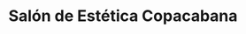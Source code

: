 ---
title: "Salón de Estética Copacabana"
url: /cochabamba/salon-de-estetica-copacabana/
shop: cosméticos
---